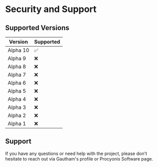 # Security and Support

## Supported Versions

| Version       | Supported                         |
| ------------- | --------------------------------- |
| Alpha 10      | :white_check_mark:                |
| Alpha 9       | :x:                               |
| Alpha 8       | :x:                               |
| Alpha 7       | :x:                               |
| Alpha 6       | :x:                               |
| Alpha 5       | :x:                               |
| Alpha 4       | :x:                               |
| Alpha 3       | :x:                               |
| Alpha 2       | :x:                               |
| Alpha 1       | :x:                               |

## Support
If you have any questions or need help with the project, please don't hesitate to reach out via Gautham's profile or Procyonis Software page.